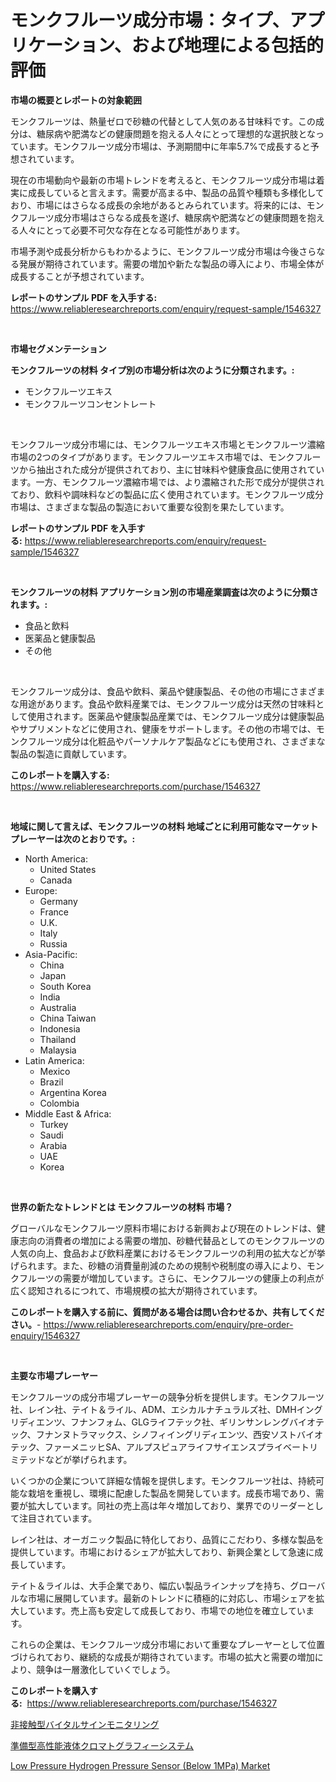 <p><h1>モンクフルーツ成分市場：タイプ、アプリケーション、および地理による包括的評価</h1></p><p><strong>市場の概要とレポートの対象範囲</strong></p>
<p><p>モンクフルーツは、熱量ゼロで砂糖の代替として人気のある甘味料です。この成分は、糖尿病や肥満などの健康問題を抱える人々にとって理想的な選択肢となっています。モンクフルーツ成分市場は、予測期間中に年率5.7%で成長すると予想されています。</p><p>現在の市場動向や最新の市場トレンドを考えると、モンクフルーツ成分市場は着実に成長していると言えます。需要が高まる中、製品の品質や種類も多様化しており、市場にはさらなる成長の余地があるとみられています。将来的には、モンクフルーツ成分市場はさらなる成長を遂げ、糖尿病や肥満などの健康問題を抱える人々にとって必要不可欠な存在となる可能性があります。</p><p>市場予測や成長分析からもわかるように、モンクフルーツ成分市場は今後さらなる発展が期待されています。需要の増加や新たな製品の導入により、市場全体が成長することが予想されています。</p></p>
<p><strong>レポートのサンプル PDF を入手する:</strong> <a href="https://www.reliableresearchreports.com/enquiry/request-sample/1546327">https://www.reliableresearchreports.com/enquiry/request-sample/1546327</a></p>
<p>&nbsp;</p>
<p><strong>市場セグメンテーション</strong></p>
<p><strong>モンクフルーツの材料 タイプ別の市場分析は次のように分類されます。:</strong></p>
<p><ul><li>モンクフルーツエキス</li><li>モンクフルーツコンセントレート</li></ul></p>
<p>&nbsp;</p>
<p><p>モンクフルーツ成分市場には、モンクフルーツエキス市場とモンクフルーツ濃縮市場の2つのタイプがあります。モンクフルーツエキス市場では、モンクフルーツから抽出された成分が提供されており、主に甘味料や健康食品に使用されています。一方、モンクフルーツ濃縮市場では、より濃縮された形で成分が提供されており、飲料や調味料などの製品に広く使用されています。モンクフルーツ成分市場は、さまざまな製品の製造において重要な役割を果たしています。</p></p>
<p><strong>レポートのサンプル PDF を入手する:</strong>&nbsp;<a href="https://www.reliableresearchreports.com/enquiry/request-sample/1546327">https://www.reliableresearchreports.com/enquiry/request-sample/1546327</a></p>
<p>&nbsp;</p>
<p><strong> モンクフルーツの材料 アプリケーション別の市場産業調査は次のように分類されます。:</strong></p>
<p><ul><li>食品と飲料</li><li>医薬品と健康製品</li><li>その他</li></ul></p>
<p>&nbsp;</p>
<p><p>モンクフルーツ成分は、食品や飲料、薬品や健康製品、その他の市場にさまざまな用途があります。食品や飲料産業では、モンクフルーツ成分は天然の甘味料として使用されます。医薬品や健康製品産業では、モンクフルーツ成分は健康製品やサプリメントなどに使用され、健康をサポートします。その他の市場では、モンクフルーツ成分は化粧品やパーソナルケア製品などにも使用され、さまざまな製品の製造に貢献しています。</p></p>
<p><strong>このレポートを購入する:</strong>&nbsp; <a href="https://www.reliableresearchreports.com/purchase/1546327">https://www.reliableresearchreports.com/purchase/1546327</a></p>
<p>&nbsp;</p>
<p><strong>地域に関して言えば、モンクフルーツの材料 地域ごとに利用可能なマーケットプレーヤーは次のとおりです。:</strong></p>
<p><ul>
    <li>
        North America:
        <ul>
            <li>United States</li>
            <li>Canada</li>
        </ul>
    </li>
    <li>
        Europe:
        <ul>
            <li>Germany</li>
            <li>France</li>
            <li>U.K.</li>
            <li>Italy</li>
            <li>Russia</li>
        </ul>
    </li>
    <li>
        Asia-Pacific:
        <ul>
            <li>China</li>
            <li>Japan</li>
            <li>South Korea</li>
            <li>India</li>
            <li>Australia</li>
            <li>China Taiwan</li>
            <li>Indonesia</li>
            <li>Thailand</li>
            <li>Malaysia</li>
        </ul>
    </li>
    <li>
        Latin America:
        <ul>
            <li>Mexico</li>
            <li>Brazil</li>
            <li>Argentina Korea</li>
            <li>Colombia</li>
        </ul>
    </li>
    <li>
        Middle East & Africa:
        <ul>
            <li>Turkey</li>
            <li>Saudi</li>
            <li>Arabia</li>
            <li>UAE</li>
            <li>Korea</li>
        </ul>
    </li>
    </ul></p>
<p>&nbsp;</p>
<p><strong>世界の新たなトレンドとは モンクフルーツの材料 市場？</strong></p>
<p><p>グローバルなモンクフルーツ原料市場における新興および現在のトレンドは、健康志向の消費者の増加による需要の増加、砂糖代替品としてのモンクフルーツの人気の向上、食品および飲料産業におけるモンクフルーツの利用の拡大などが挙げられます。また、砂糖の消費量削減のための規制や税制度の導入により、モンクフルーツの需要が増加しています。さらに、モンクフルーツの健康上の利点が広く認知されるにつれて、市場規模の拡大が期待されています。</p></p>
<p><strong>このレポートを購入する前に、質問がある場合は問い合わせるか、共有してください。</strong>- <a href="https://www.reliableresearchreports.com/enquiry/pre-order-enquiry/1546327">https://www.reliableresearchreports.com/enquiry/pre-order-enquiry/1546327</a></p>
<p>&nbsp;</p>
<p><strong>主要な市場プレーヤー</strong></p>
<p><p>モンクフルーツの成分市場プレーヤーの競争分析を提供します。モンクフルーツ社、レイン社、テイト＆ライル、ADM、エシカルナチュラルズ社、DMHイングリディエンツ、フナンフォム、GLGライフテック社、ギリンサンレングバイオテック、フナンヌトラマックス、シノフィイングリディエンツ、西安ソストバイオテック、ファーメニッヒSA、アルプスピュアライフサイエンスプライベートリミテッドなどが挙げられます。</p><p>いくつかの企業について詳細な情報を提供します。モンクフルーツ社は、持続可能な栽培を重視し、環境に配慮した製品を開発しています。成長市場であり、需要が拡大しています。同社の売上高は年々増加しており、業界でのリーダーとして注目されています。</p><p>レイン社は、オーガニック製品に特化しており、品質にこだわり、多様な製品を提供しています。市場におけるシェアが拡大しており、新興企業として急速に成長しています。</p><p>テイト＆ライルは、大手企業であり、幅広い製品ラインナップを持ち、グローバルな市場に展開しています。最新のトレンドに積極的に対応し、市場シェアを拡大しています。売上高も安定して成長しており、市場での地位を確立しています。</p><p>これらの企業は、モンクフルーツ成分市場において重要なプレーヤーとして位置づけられており、継続的な成長が期待されています。市場の拡大と需要の増加により、競争は一層激化していくでしょう。</p></p>
<p><strong>このレポートを購入する:</strong>&nbsp;&nbsp;<a href="https://www.reliableresearchreports.com/purchase/1546327">https://www.reliableresearchreports.com/purchase/1546327</a></p>
<p><p><a href="https://medium.com/@a.d.michael1/%E6%AC%A1%E3%81%AE%E6%96%87%E7%AB%A0%E3%82%92%E6%97%A5%E6%9C%AC%E8%AA%9E%E3%81%AB%E7%BF%BB%E8%A8%B3%E3%81%97%E3%81%BE%E3%81%99-%E9%9D%9E%E6%8E%A5%E8%A7%A6%E5%9E%8B%E3%83%90%E3%82%A4%E3%82%BF%E3%83%AB%E3%82%B5%E3%82%A4%E3%83%B3%E3%83%A2%E3%83%8B%E3%82%BF%E3%83%AA%E3%83%B3%E3%82%B0%E5%B8%82%E5%A0%B4%E8%A6%8F%E6%A8%A1-%E5%B8%82%E5%A0%B4%E5%B1%95%E6%9C%9B%E3%81%A8%E5%B8%82%E5%A0%B4%E4%BA%88%E6%B8%AC-2024%E5%B9%B4%E3%81%8B%E3%82%892031%E5%B9%B4-acf9576f91e9">非接触型バイタルサインモニタリング</a></p><p><a href="https://medium.com/@jodyomenick9056/%E6%BA%96%E5%82%99hplc%E3%82%B7%E3%82%B9%E3%83%86%E3%83%A0%E5%B8%82%E5%A0%B4-%E5%B8%82%E5%A0%B4%E3%82%B7%E3%82%A7%E3%82%A2-%E5%B8%82%E5%A0%B4%E5%8B%95%E5%90%91-%E3%81%8A%E3%82%88%E3%81%B3%E5%B0%86%E6%9D%A5%E3%81%AE%E6%88%90%E9%95%B7%E3%82%92%E6%8E%A2%E3%82%8B-c203880ec24f">準備型高性能液体クロマトグラフィーシステム</a></p><p><a href="https://github.com/lataunyatinikmelvin59ilbd0dv/Market-Research-Report-List-1/blob/main/low-pressure-hydrogen-pressure-sensor-below-1mpa-market.md">Low Pressure Hydrogen Pressure Sensor (Below 1MPa) Market</a></p></p>